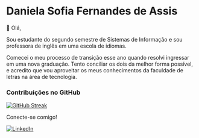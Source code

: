 # Daniela Sofia Fernandes de Assis

👋 Olá, 

Sou estudante do segundo semestre de Sistemas de Informação e sou professora de inglês em uma escola de idiomas. 

Comecei o meu processo de transição esse ano quando resolvi ingressar em uma nova graduação. Tento conciliar os dois da melhor forma possível, e acredito que vou aproveitar os meus conhecimentos da faculdade de letras na área de tecnologia.


### Contribuições no GitHub

[![GitHub Streak](https://github-readme-streak-stats.herokuapp.com?user=danielaferassis&theme=jolly&locale=pt_BR&date_format=j%20M%5B%20Y%5D&mode=weekly)](https://git.io/streak-stats)

Conecte-se comigo!

[![LinkedIn](https://img.shields.io/badge/LinkedIn-000?style=for-the-badge&logo=linkedin&logoColor=0E76A8)](https://www.linkedin.com/in/danielasofiassis/)

